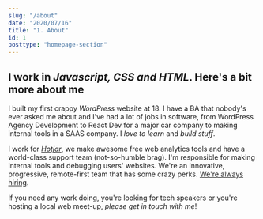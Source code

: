 ```yaml
---
slug: "/about"
date: "2020/07/16"
title: "1. About"
id: 1
posttype: "homepage-section"
---
```

## I work in _Javascript, CSS and HTML_. Here's a bit more about me

I built my first crappy _WordPress_ website at 18. I have a BA that nobody's ever asked me about and I've had a lot of jobs in software, from WordPress Agency Development to React Dev for a major car company to making internal tools in a SAAS company. I _love to learn_ and _build stuff_.

I work for [_Hotjar_](https://hotjar.com), we make awesome free web analytics tools and have a world-class support team (not-so-humble brag). I'm responsible for making internal tools and debugging users' websites. We're an innovative, progressive, remote-first team that has some crazy perks. [We're always hiring](https://hotjar.com/careers).

If you need any work doing, you're looking for tech speakers or you're hosting a local web meet-up, _please get in touch with me_!